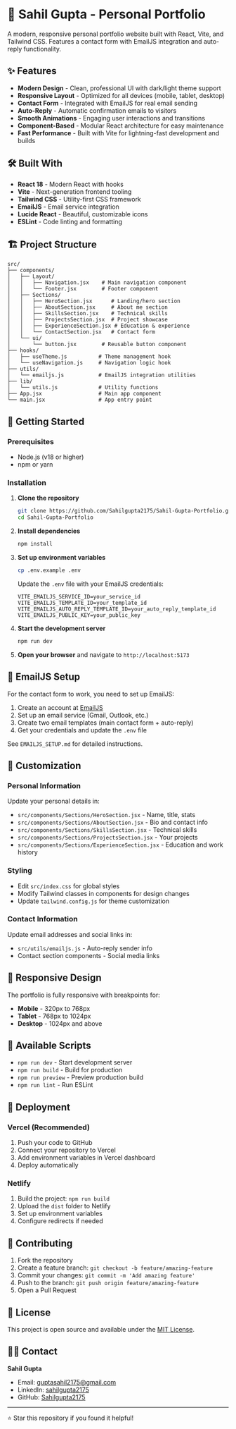 # 🚀 Sahil Gupta - Personal Portfolio

A modern, responsive personal portfolio website built with React, Vite, and Tailwind CSS. Features a contact form with EmailJS integration and auto-reply functionality.

## ✨ Features

- **Modern Design** - Clean, professional UI with dark/light theme support
- **Responsive Layout** - Optimized for all devices (mobile, tablet, desktop)
- **Contact Form** - Integrated with EmailJS for real email sending
- **Auto-Reply** - Automatic confirmation emails to visitors
- **Smooth Animations** - Engaging user interactions and transitions
- **Component-Based** - Modular React architecture for easy maintenance
- **Fast Performance** - Built with Vite for lightning-fast development and builds

## 🛠️ Built With

- **React 18** - Modern React with hooks
- **Vite** - Next-generation frontend tooling
- **Tailwind CSS** - Utility-first CSS framework
- **EmailJS** - Email service integration
- **Lucide React** - Beautiful, customizable icons
- **ESLint** - Code linting and formatting

## 🏗️ Project Structure

```
src/
├── components/
│   ├── Layout/
│   │   ├── Navigation.jsx    # Main navigation component
│   │   └── Footer.jsx        # Footer component
│   ├── Sections/
│   │   ├── HeroSection.jsx      # Landing/hero section
│   │   ├── AboutSection.jsx     # About me section
│   │   ├── SkillsSection.jsx    # Technical skills
│   │   ├── ProjectsSection.jsx  # Project showcase
│   │   ├── ExperienceSection.jsx # Education & experience
│   │   └── ContactSection.jsx   # Contact form
│   └── ui/
│       └── button.jsx        # Reusable button component
├── hooks/
│   ├── useTheme.js          # Theme management hook
│   └── useNavigation.js     # Navigation logic hook
├── utils/
│   └── emailjs.js           # EmailJS integration utilities
├── lib/
│   └── utils.js             # Utility functions
├── App.jsx                  # Main app component
└── main.jsx                 # App entry point
```

## 🚀 Getting Started

### Prerequisites

- Node.js (v18 or higher)
- npm or yarn

### Installation

1. **Clone the repository**
   ```bash
   git clone https://github.com/Sahilgupta2175/Sahil-Gupta-Portfolio.git
   cd Sahil-Gupta-Portfolio
   ```

2. **Install dependencies**
   ```bash
   npm install
   ```

3. **Set up environment variables**
   ```bash
   cp .env.example .env
   ```
   
   Update the `.env` file with your EmailJS credentials:
   ```env
   VITE_EMAILJS_SERVICE_ID=your_service_id
   VITE_EMAILJS_TEMPLATE_ID=your_template_id
   VITE_EMAILJS_AUTO_REPLY_TEMPLATE_ID=your_auto_reply_template_id
   VITE_EMAILJS_PUBLIC_KEY=your_public_key
   ```

4. **Start the development server**
   ```bash
   npm run dev
   ```

5. **Open your browser** and navigate to `http://localhost:5173`

## 📧 EmailJS Setup

For the contact form to work, you need to set up EmailJS:

1. Create an account at [EmailJS](https://www.emailjs.com/)
2. Set up an email service (Gmail, Outlook, etc.)
3. Create two email templates (main contact form + auto-reply)
4. Get your credentials and update the `.env` file

See `EMAILJS_SETUP.md` for detailed instructions.

## 🎨 Customization

### Personal Information
Update your personal details in:
- `src/components/Sections/HeroSection.jsx` - Name, title, stats
- `src/components/Sections/AboutSection.jsx` - Bio and contact info
- `src/components/Sections/SkillsSection.jsx` - Technical skills
- `src/components/Sections/ProjectsSection.jsx` - Your projects
- `src/components/Sections/ExperienceSection.jsx` - Education and work history

### Styling
- Edit `src/index.css` for global styles
- Modify Tailwind classes in components for design changes
- Update `tailwind.config.js` for theme customization

### Contact Information
Update email addresses and social links in:
- `src/utils/emailjs.js` - Auto-reply sender info
- Contact section components - Social media links

## 📱 Responsive Design

The portfolio is fully responsive with breakpoints for:
- **Mobile** - 320px to 768px
- **Tablet** - 768px to 1024px
- **Desktop** - 1024px and above

## 🔧 Available Scripts

- `npm run dev` - Start development server
- `npm run build` - Build for production
- `npm run preview` - Preview production build
- `npm run lint` - Run ESLint

## 🚀 Deployment

### Vercel (Recommended)
1. Push your code to GitHub
2. Connect your repository to Vercel
3. Add environment variables in Vercel dashboard
4. Deploy automatically

### Netlify
1. Build the project: `npm run build`
2. Upload the `dist` folder to Netlify
3. Set up environment variables
4. Configure redirects if needed

## 🤝 Contributing

1. Fork the repository
2. Create a feature branch: `git checkout -b feature/amazing-feature`
3. Commit your changes: `git commit -m 'Add amazing feature'`
4. Push to the branch: `git push origin feature/amazing-feature`
5. Open a Pull Request

## 📄 License

This project is open source and available under the [MIT License](LICENSE).

## 👨‍💻 Contact

**Sahil Gupta**
- Email: guptasahil2175@gmail.com
- LinkedIn: [sahilgupta2175](https://linkedin.com/in/sahilgupta2175)
- GitHub: [Sahilgupta2175](https://github.com/Sahilgupta2175)

---

⭐ Star this repository if you found it helpful!
